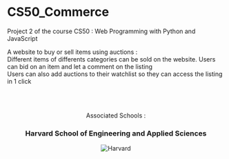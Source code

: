 # CS50_Commerce

Project 2 of the course CS50 : Web Programming with Python and JavaScript

A website to buy or sell items using auctions : <br />
Different items of differents categories can be sold on the website. Users can bid on an item and let a comment on the listing <br />
Users can also add auctions to their watchlist so they can access the listing in 1 click

<br /><br />

<div align="center">
  <p>Associated Schools :</p>
  <h3>Harvard School of Engineering and Applied Sciences</h3>
  <img  alt="Harvard" src="https://online-learning.harvard.edu/sites/default/files/shields/harvard-engineering.png" />
</div>

